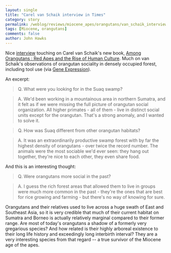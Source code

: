 ```yaml
---
layout: single 
title: "Carel van Schaik interview in Times" 
category: story
permalink: /weblog/reviews/miocene_apes/orangutans/van_schaik_interview_times_2005.html
tags: [Miocene, orangutans] 
comments: false 
author: John Hawks 
---
```



<p>
Nice <a href="http://www.nytimes.com/2005/11/15/science/15conv.html">interview</a> touching on Carel van Schaik's new book, <a href="http://www.amazon.com/exec/obidos/redirect?link_code=as2&amp;path=ASIN/0674015770&amp;tag=johnhawksanth-20&amp;camp=1789&amp;creative=9325">Among Orangutans : Red Apes and the Rise of Human Culture</a>. Much on van Schaik's observations of orangutan sociality in densely occupied forest, including tool use (via <a href="http://www.gnxp.com/blog/2005/11/among-orangutans-red-apes-and-rise-of.php">Gene Expression</a>). 
</p>

<p>
An excerpt: 
</p>

<blockquote>Q. What were you looking for in the Suaq swamp?</blockquote>

<blockquote>A. We'd been working in a mountainous area in northern Sumatra, and it felt as if we were missing the full picture of orangutan social organization. All higher primates - all of them - live in distinct social units except for the orangutan. That's a strong anomaly, and I wanted to solve it.</blockquote>

<blockquote>Q. How was Suaq different from other orangutan habitats?</blockquote>

<blockquote>A. It was an extraordinarily productive swamp forest with by far the highest density of orangutans - over twice the record number. The animals were the most sociable we'd ever seen: they hang out together, they're nice to each other, they even share food.</blockquote>

<p>
And this is an interesting thought: 
</p>

<blockquote>Q. Were orangutans more social in the past?</blockquote>

<blockquote>A. I guess the rich forest areas that allowed them to live in groups were much more common in the past - they're the ones that are best for rice growing and farming - but there's no way of knowing for sure.</blockquote>

<p>
Orangutans and their relatives used to live across a huge swath of East and Southeast Asia, so it is very credible that much of their current habitat on Sumatra and Borneo is actually relatively marginal compared to their former range. Are most of today's orangutans a shadow of a formerly very gregarious species? And how related is their highly arboreal existence to their long life history and exceedingly long interbirth interval? They are a very interesting species from that regard -- a true survivor of the Miocene age of the apes. 
</p>

